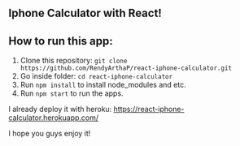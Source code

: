 ## Iphone Calculator with React!

## How to run this app:

1. Clone this repository: `git clone https://github.com/RendyArthaP/react-iphone-calculator.git`
2. Go inside folder: `cd react-iphone-calculator`
3. Run `npm install` to install node_modules and etc.
4. Run `npm start` to run the apps.

I already deploy it with heroku:
https://react-iphone-calculator.herokuapp.com/

I hope you guys enjoy it!
